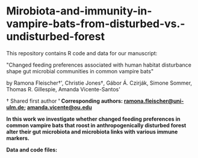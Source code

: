 # Mirobiota-and-immunity-in-vampire-bats-from-disturbed-vs.-undisturbed-forest


This repository contains R code and data for our manuscript:

"Changed feeding preferences associated with human habitat disturbance shape gut microbial communities in common vampire bats"

by Ramona Fleischer†', Christie Jones†, Gábor Á. Czirják, Simone Sommer, Thomas R. Gillespie, Amanda Vicente-Santos'

† Shared first author <b>
' Corresponding authors: ramona.fleischer@uni-ulm.de; amanda.vicente@ou.edu 


In this work we investigate whether changed feeding preferences in common vampire bats that roost in anthropogenically disturbed forest alter their gut microbiota and microbiota links with various immune markers.

Data and code files:
